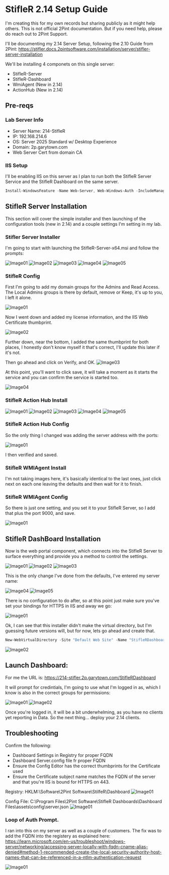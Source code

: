 # StifleR 2.14 Setup Guide

I'm creating this for my own records but sharing publicly as it might help others.  This is not official 2Pint documentation.  But if you need help, please do reach out to 2Pint Support.  

I'll be documenting my 2.14 Server Setup, following the 2.10 Guide from 2Pint:  https://stifler.docs.2pintsoftware.com/installation/server/stifler-server-installation


We'll be installing 4 componets on this single server:
- StifleR-Server
- StifleR-Dashboard
- WmiAgent (New in 2.14)
- ActionHub (New in 2.14)
  
## Pre-reqs

### Lab Server Info

- Server Name: 214-StifleR
- IP: 192.168.214.6
- OS: Server 2025 Standard w/ Desktop Experience
- Domain: 2p.garytown.com
- Web Server Cert from domain CA

### IIS Setup
I'll be enabling IIS on this server as I plan to run both the StifleR Server Service and the StifleR Dashboard on the same server.

```PowerShell
Install-WindowsFeature -Name Web-Server, Web-Windows-Auth -IncludeManagementTools
```

## StifleR Server Installation

This section will cover the simple installer and then launching of the configuration tools (new in 2.14) and a couple settings I'm setting in my lab.

### Stifler Server Installer

I'm going to start with launching the StifleR-Server-x64.msi and follow the prompts:

![Image01](media/ServerSetup01.png)
![Image02](media/ServerSetup02.png)
![Image03](media/ServerSetup03.png)
![Image04](media/ServerSetup04.png)
![Image05](media/ServerSetup05.png)

### StifleR Config

First I'm going to add my domain groups for the Admins and Read Access.  The Local Admins groups is there by default, remove or Keep, it's up to you, I left it alone.

![Image01](media/ServerConfig01.png)

Now I went down and added my license information, and the IIS Web Certificate thumbprint.

![Image02](media/ServerConfig02.png)

Further down, near the bottom, I added the same thumbprint for both places, I honestly don't know myself it that's correct, I'll update this later if it's not.

Then go ahead and click on Verify, and OK.
![Image03](media/ServerConfig03.png)

At this point, you'll want to click save, it will take a moment as it starts the service and you can confirm the service is started too.

![Image04](media/ServerConfig04.png)

### StifleR Action Hub Install

![Image01](media/ActionHubSetup01.png)
![Image02](media/ActionHubSetup02.png)
![Image03](media/ActionHubSetup03.png)
![Image04](media/ActionHubSetup04.png)
![Image05](media/ActionHubSetup05.png)

### StifleR Action Hub Config

So the only thing I changed was adding the server address with the ports:

![Image01](media/ActionHubConfig01.png)

I then verified and saved.

### StifleR WMIAgent Install

I'm not taking images here, it's basically identical to the last ones, just click next on each one leaving the defaults and then wait for it to finish.

### StifleR WMIAgent Config

So there is just one setting, and you set it to your StifleR Server, so I add that plus the port 9000, and save.

![Image01](media/WMIAgentConfig01.png)

## StifleR DashBoard Installation

Now is the web portal component, which connects into the StifleR Server to surface everything and provide you a method to control the settings.

![Image01](media/DashboardSetup01.png)
![Image02](media/DashboardSetup02.png)
![Image03](media/DashboardSetup03.png)

This is the only change I've done from the defaults, I've entered my server name:

![Image04](media/DashboardSetup04.png)
![Image05](media/DashboardSetup05.png)

There is no configuration to do after, so at this point just make sure you've set your bindings for HTTPS in IIS and away we go:

![Image01](media/DashboardIISConfig01.png)

Ok, I can see that this installer didn't make the virtual directory, but I'm guessing future versions will, but for now, lets go ahead and create that.

```PowerShell
New-WebVirtualDirectory -Site "Default Web Site" -Name "StifleRDashboard" -PhysicalPath 'C:\Program Files\2Pint Software\StifleR Dashboards\Dashboard Files'
```

![Image02](media/DashboardIISConfig02.png)

## Launch Dashboard:

For me the URL is: https://214-stifler.2p.garytown.com/StifleRDashboard

It will prompt for credintials, I'm going to use what I'm logged in as, which I know is also in the correct groups for permissions:

![Image01](media/DashBoard01.png)
![Image02](media/DashBoard02.png)

Once you're logged in, it will be a bit underwhelming, as you have no clients yet reporting in Data.  So the next thing... deploy your 2.14 clients.


## Troubleshooting

Confirm the following:
- Dashboard Settings in Registry for proper FQDN 
- Dashboard Server.config file fr proper FQDN
- Ensure the Config Editor has the correct thumbprints for the Certificate used
- Ensure the Certificate subject name matches the FQDN of the server and that you're IIS is bound for HTTPS on 443.

Registry: HKLM:\Software\2Pint Software\StilfeR\Dashboard
![Image01](media/DashBoardRegistry01.png)

Config File: C:\Program Files\2Pint Software\StifleR Dashboards\Dashboard Files\assets\config\server.json
![Image01](media/DashBoardConfig01.png)


### Loop of Auth Prompt.

I ran into this on my server as well as a couple of customers.  The fix was to add the FQDN into the registery as explained here:
https://learn.microsoft.com/en-us/troubleshoot/windows-server/networking/accessing-server-locally-with-fqdn-cname-alias-denied#method-1-recommended-create-the-local-security-authority-host-names-that-can-be-referenced-in-a-ntlm-authentication-request

![Image01](media/DashBoardTroubleShooting01.png)
